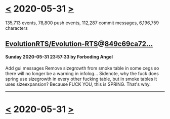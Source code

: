 # [<](2020-05-30.md) 2020-05-31 [>](2020-06-01.md)

135,713 events, 78,800 push events, 112,287 commit messages, 6,196,759 characters


## [EvolutionRTS/Evolution-RTS](https://github.com/EvolutionRTS/Evolution-RTS)@[849c69ca72...](https://github.com/EvolutionRTS/Evolution-RTS/commit/849c69ca7274b7bd5d22b2dfda0056fd62d46467)
#### Sunday 2020-05-31 23:57:33 by Forboding Angel

Add gui messages
Remove sizegrowth from smoke table in some cegs so there will no longer be a warning in infolog... Sidenote, why the fuck does spring use sizegrowth in every other fucking table, but in smoke tables it uses sizeexpansion? Because FUCK YOU, this is SPRING. That's why.

---

# [<](2020-05-30.md) 2020-05-31 [>](2020-06-01.md)

